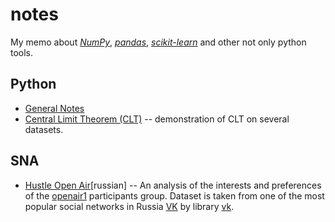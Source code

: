 # notes
My memo about [*NumPy*](http://www.numpy.org/), [*pandas*](http://pandas.pydata.org/), [*scikit-learn*](http://scikit-learn.org/stable/) and other not only python tools.

## Python
- [General Notes](http://nbviewer.jupyter.org/github/MrFroll/notes/blob/master/Notes.ipynb)
- [Central Limit Theorem (CLT)](http://nbviewer.jupyter.org/github/MrFroll/notes/blob/master/clt.ipynb) -- demonstration of CLT on several datasets.

## SNA
- [Hustle Open Air](http://nbviewer.jupyter.org/github/MrFroll/notes/blob/master/sna/vkontakte/Hustle_Open_Air.ipynb)\[russian\] -- An analysis of the interests and preferences of the [openair1](https://vk.com/openairs1) participants group. Dataset is taken from one of the most popular social networks in Russia [VK](http://vk.com) by library [vk](https://pypi.python.org/pypi/vk).